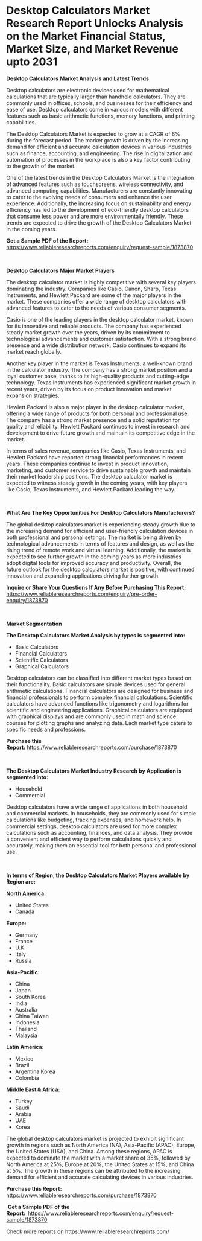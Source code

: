 <p><h1>Desktop Calculators Market Research Report Unlocks Analysis on the Market Financial Status, Market Size, and Market Revenue upto 2031</h1></p><p><strong>Desktop Calculators Market Analysis and Latest Trends</strong></p>
<p><p>Desktop calculators are electronic devices used for mathematical calculations that are typically larger than handheld calculators. They are commonly used in offices, schools, and businesses for their efficiency and ease of use. Desktop calculators come in various models with different features such as basic arithmetic functions, memory functions, and printing capabilities.</p><p>The Desktop Calculators Market is expected to grow at a CAGR of 6% during the forecast period. The market growth is driven by the increasing demand for efficient and accurate calculation devices in various industries such as finance, accounting, and engineering. The rise in digitalization and automation of processes in the workplace is also a key factor contributing to the growth of the market.</p><p>One of the latest trends in the Desktop Calculators Market is the integration of advanced features such as touchscreens, wireless connectivity, and advanced computing capabilities. Manufacturers are constantly innovating to cater to the evolving needs of consumers and enhance the user experience. Additionally, the increasing focus on sustainability and energy efficiency has led to the development of eco-friendly desktop calculators that consume less power and are more environmentally friendly. These trends are expected to drive the growth of the Desktop Calculators Market in the coming years.</p></p>
<p><strong>Get a Sample PDF of the Report:&nbsp;</strong> <a href="https://www.reliableresearchreports.com/enquiry/request-sample/1873870">https://www.reliableresearchreports.com/enquiry/request-sample/1873870</a></p>
<p>&nbsp;</p>
<p><strong>Desktop Calculators Major Market Players</strong></p>
<p><p>The desktop calculator market is highly competitive with several key players dominating the industry. Companies like Casio, Canon, Sharp, Texas Instruments, and Hewlett Packard are some of the major players in the market. These companies offer a wide range of desktop calculators with advanced features to cater to the needs of various consumer segments.</p><p>Casio is one of the leading players in the desktop calculator market, known for its innovative and reliable products. The company has experienced steady market growth over the years, driven by its commitment to technological advancements and customer satisfaction. With a strong brand presence and a wide distribution network, Casio continues to expand its market reach globally.</p><p>Another key player in the market is Texas Instruments, a well-known brand in the calculator industry. The company has a strong market position and a loyal customer base, thanks to its high-quality products and cutting-edge technology. Texas Instruments has experienced significant market growth in recent years, driven by its focus on product innovation and market expansion strategies.</p><p>Hewlett Packard is also a major player in the desktop calculator market, offering a wide range of products for both personal and professional use. The company has a strong market presence and a solid reputation for quality and reliability. Hewlett Packard continues to invest in research and development to drive future growth and maintain its competitive edge in the market.</p><p>In terms of sales revenue, companies like Casio, Texas Instruments, and Hewlett Packard have reported strong financial performances in recent years. These companies continue to invest in product innovation, marketing, and customer service to drive sustainable growth and maintain their market leadership positions. The desktop calculator market is expected to witness steady growth in the coming years, with key players like Casio, Texas Instruments, and Hewlett Packard leading the way.</p></p>
<p>&nbsp;</p>
<p><strong>What Are The Key Opportunities For Desktop Calculators Manufacturers?</strong></p>
<p><p>The global desktop calculators market is experiencing steady growth due to the increasing demand for efficient and user-friendly calculation devices in both professional and personal settings. The market is being driven by technological advancements in terms of features and design, as well as the rising trend of remote work and virtual learning. Additionally, the market is expected to see further growth in the coming years as more industries adopt digital tools for improved accuracy and productivity. Overall, the future outlook for the desktop calculators market is positive, with continued innovation and expanding applications driving further growth.</p></p>
<p><strong>Inquire or Share Your Questions If Any Before Purchasing This Report:</strong> <a href="https://www.reliableresearchreports.com/enquiry/pre-order-enquiry/1873870">https://www.reliableresearchreports.com/enquiry/pre-order-enquiry/1873870</a></p>
<p>&nbsp;</p>
<p><strong>Market Segmentation</strong></p>
<p><strong>The Desktop Calculators Market Analysis by types is segmented into:</strong></p>
<p><ul><li>Basic Calculators</li><li>Financial Calculators</li><li>Scientific Calculators</li><li>Graphical Calculators</li></ul></p>
<p><p>Desktop calculators can be classified into different market types based on their functionality. Basic calculators are simple devices used for general arithmetic calculations. Financial calculators are designed for business and financial professionals to perform complex financial calculations. Scientific calculators have advanced functions like trigonometry and logarithms for scientific and engineering applications. Graphical calculators are equipped with graphical displays and are commonly used in math and science courses for plotting graphs and analyzing data. Each market type caters to specific needs and professions.</p></p>
<p><strong>Purchase this Report:&nbsp;</strong><a href="https://www.reliableresearchreports.com/purchase/1873870">https://www.reliableresearchreports.com/purchase/1873870</a></p>
<p>&nbsp;</p>
<p><strong>The Desktop Calculators Market Industry Research by Application is segmented into:</strong></p>
<p><ul><li>Household</li><li>Commercial</li></ul></p>
<p><p>Desktop calculators have a wide range of applications in both household and commercial markets. In households, they are commonly used for simple calculations like budgeting, tracking expenses, and homework help. In commercial settings, desktop calculators are used for more complex calculations such as accounting, finances, and data analysis. They provide a convenient and efficient way to perform calculations quickly and accurately, making them an essential tool for both personal and professional use.</p></p>
<p>&nbsp;</p>
<p><strong>In terms of Region, the Desktop Calculators Market Players available by Region are:</strong></p>
<p>
    <p> <strong> North America: </strong>
        <ul>
            <li>United States</li>
            <li>Canada</li>
        </ul>
        </p> 
    <p> <strong> Europe: </strong>
        <ul>
            <li>Germany</li>
            <li>France</li>
            <li>U.K.</li>
            <li>Italy</li>
            <li>Russia</li>
        </ul>
        </p> 
    <p> <strong> Asia-Pacific: </strong>
        <ul>
            <li>China</li>
            <li>Japan</li>
            <li>South Korea</li>
            <li>India</li>
            <li>Australia</li>
            <li>China Taiwan</li>
            <li>Indonesia</li>
            <li>Thailand</li>
            <li>Malaysia</li>
        </ul>
        </p> 
    <p> <strong> Latin America: </strong>
        <ul>
            <li>Mexico</li>
            <li>Brazil</li>
            <li>Argentina Korea</li>
            <li>Colombia</li>
        </ul>
        </p> 
    <p> <strong> Middle East & Africa: </strong>
        <ul>
            <li>Turkey</li>
            <li>Saudi</li>
            <li>Arabia</li>
            <li>UAE</li>
            <li>Korea</li>
        </ul>
    </p>
    </p>
<p><p>The global desktop calculators market is projected to exhibit significant growth in regions such as North America (NA), Asia-Pacific (APAC), Europe, the United States (USA), and China. Among these regions, APAC is expected to dominate the market with a market share of 35%, followed by North America at 25%, Europe at 20%, the United States at 15%, and China at 5%. The growth in these regions can be attributed to the increasing demand for efficient and accurate calculating devices in various industries.</p></p>
<p><strong>Purchase this Report: </strong><a href="https://www.reliableresearchreports.com/purchase/1873870">https://www.reliableresearchreports.com/purchase/1873870</a></p>
<p>&nbsp;<strong>Get a Sample PDF of the Report:&nbsp;&nbsp;</strong><a href="https://www.reliableresearchreports.com/enquiry/request-sample/1873870">https://www.reliableresearchreports.com/enquiry/request-sample/1873870</a></p>
<p><strong></strong></p>
<p>Check more reports on https://www.reliableresearchreports.com/</p>